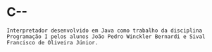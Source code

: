 # C--

    Interpretador desenvolvido em Java como trabalho da disciplina Programação I pelos alunos João Pedro Winckler Bernardi e Sival Francisco de Oliveira Júnior.
